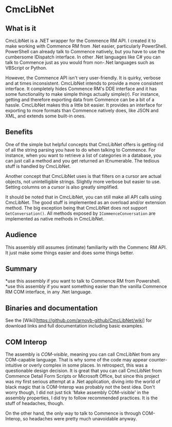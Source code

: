 # CmcLibNet

## What is it
CmcLibNet is a .NET wrapper for the Commence RM API. I created it to make working with Commence RM from .Net easier, particularly PowerShell. PowerShell can already talk to Commence natively, but you have to use the cumbersome IDispatch interface. In other .Net languages like C# you can talk to Commence just as you would from non-.Net languages such as VBScript or Python.

However, the Commence API isn't very user-friendly. It is quirky, verbose and at times inconsistent. CmcLibNet intends to provide a more consistent interface. It completely hides Commence RM's DDE interface and it has some functionality to make simple things actually simple(r). For instance, getting and therefore exporting data from Commence can be a bit of a hassle. CmcLibNet makes this a little bit easier. It provides an interface for exporting to more formats than Commence natively does, like JSON and XML, and extends some built-in ones.

## Benefits
One of the simple but helpful concepts that CmcLibNet offers is getting rid of all the string parsing you have to do when talking to Commence. For instance, when you want to retrieve a list of categories in a database, you can just call a method and you get returned an IEnumerable. The tedious stuff is handled by CmcLibNet.

Another concept that CmcLibNet uses is that filters on a cursor are actual objects, not unintelligible strings. Slightly more verbose but easier to use. Setting columns on a cursor is also greatly simplified.

It should be noted that in CmcLibNet, you can still make all API calls using CmcLibNet. The good stuff is implemented as an overload and/or extension method. The big exception being that CmcLibNet does not support `GetConversation()`. All methods exposed by `ICommenceConversation` are implemented as native methods in CmcLibNet.

## Audience
This assembly still assumes (intimate) familiarity with the Commenc RM API. It just make some things easier and does some things better.

## Summary 
  *use this assembly if you want to talk to Commence RM from Powershell.
  *use this assembly if you want something easier than the vanilla Commence RM COM interface, in any .Net language.

## Binaries and documentation
See the [Wiki](https://github.com/arnovb-github/CmcLibNet/wiki] for download links and full documentation including basic examples.

## COM Interop
The assembly is _COM-visible_, meaning you can call CmcLibNet from any COM-capable language. That is why some of the code may appear counter-intuitive or overly complex in some places. In retrospect, this was a questionable design decision. It is great that you can call CmcLibNet from Commence Detail Form Scripts or Microsoft Office, but since this project was my first serious attempt at a .Net application, diving into the world of black magic that is COM-Interop was probably not the best idea. Don't worry though, I did not just tick 'Make assembly COM-visible' in the assembly properties, I did try to follow recommended practices. It is the stuff of headaches, though.

On the other hand, the only way to talk to Commence is through COM-Interop, so headaches were pretty much unavoidable anyway.